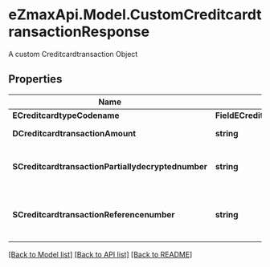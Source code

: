 # eZmaxApi.Model.CustomCreditcardtransactionResponse
A custom Creditcardtransaction Object

## Properties

Name | Type | Description | Notes
------------ | ------------- | ------------- | -------------
**ECreditcardtypeCodename** | **FieldECreditcardtypeCodename** |  | 
**DCreditcardtransactionAmount** | **string** | The amount of the Creditcardtransaction | 
**SCreditcardtransactionPartiallydecryptednumber** | **string** | The partially decrypted credit card number used in the Creditcardtransaction | 
**SCreditcardtransactionReferencenumber** | **string** | The reference number on the creditcard service for the Creditcardtransaction | 

[[Back to Model list]](../README.md#documentation-for-models) [[Back to API list]](../README.md#documentation-for-api-endpoints) [[Back to README]](../README.md)

